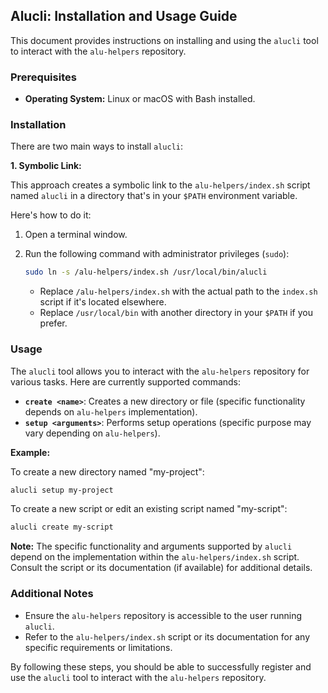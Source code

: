 ## Alucli: Installation and Usage Guide

This document provides instructions on installing and using the `alucli` tool to interact with the `alu-helpers` repository.

### Prerequisites

* **Operating System:** Linux or macOS with Bash installed.

### Installation

There are two main ways to install `alucli`:

**1. Symbolic Link:**

This approach creates a symbolic link to the `alu-helpers/index.sh` script named `alucli` in a directory that's in your `$PATH` environment variable. 

Here's how to do it:

   1. Open a terminal window.
   2. Run the following command with administrator privileges (`sudo`):

      ```bash
      sudo ln -s /alu-helpers/index.sh /usr/local/bin/alucli
      ```

      - Replace `/alu-helpers/index.sh` with the actual path to the `index.sh` script if it's located elsewhere.
      - Replace `/usr/local/bin` with another directory in your `$PATH` if you prefer.


### Usage

The `alucli` tool allows you to interact with the `alu-helpers` repository for various tasks. Here are currently supported commands:

- **`create <name>`**: Creates a new directory or file (specific functionality depends on `alu-helpers` implementation).
- **`setup <arguments>`**: Performs setup operations (specific purpose may vary depending on `alu-helpers`).

**Example:**

To create a new directory named "my-project":

```bash
alucli setup my-project
```

To create a new script or edit an existing script named "my-script":

```bash
alucli create my-script
```

**Note:** The specific functionality and arguments supported by `alucli` depend on the implementation within the `alu-helpers/index.sh` script. Consult the script or its documentation (if available) for additional details.


### Additional Notes

* Ensure the `alu-helpers` repository is accessible to the user running `alucli`.
* Refer to the `alu-helpers/index.sh` script or its documentation for any specific requirements or limitations.


By following these steps, you should be able to successfully register and use the `alucli` tool to interact with the `alu-helpers` repository.
